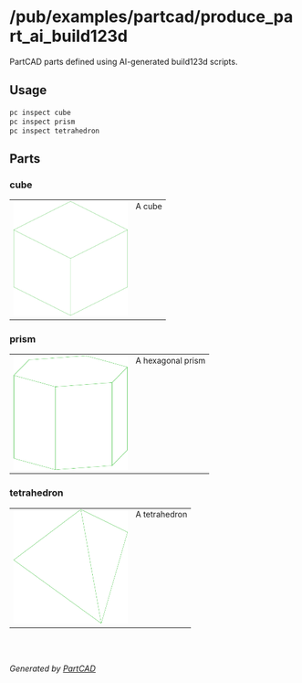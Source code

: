 # /pub/examples/partcad/produce_part_ai_build123d

PartCAD parts defined using AI-generated build123d scripts.

## Usage
```shell
pc inspect cube
pc inspect prism
pc inspect tetrahedron
```


## Parts

### cube
<table><tr>
<td valign=top><img src="././cube.svg" width="200" height="200"></td>
<td valign=top>A cube</td>
</tr></table>

### prism
<table><tr>
<td valign=top><img src="././prism.svg" width="200" height="200"></td>
<td valign=top>A hexagonal prism</td>
</tr></table>

### tetrahedron
<table><tr>
<td valign=top><img src="././tetrahedron.svg" width="200" height="200"></td>
<td valign=top>A tetrahedron</td>
</tr></table>

<br/><br/>

*Generated by [PartCAD](https://partcad.org/)*
